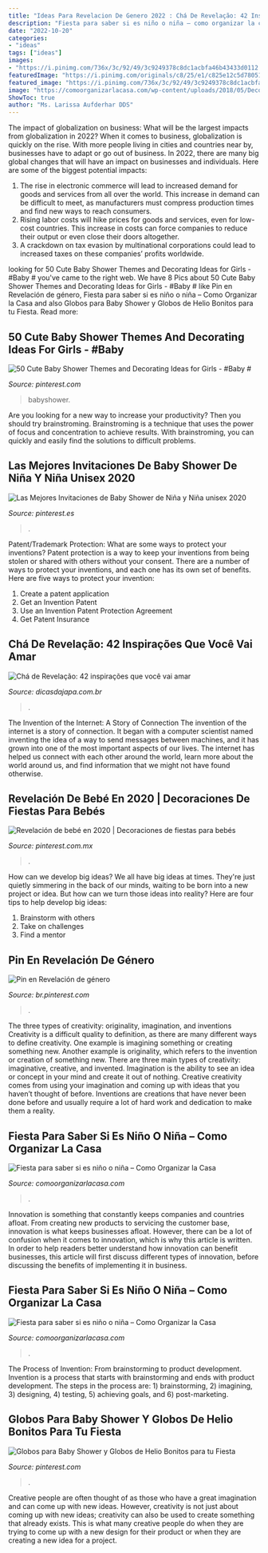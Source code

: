 ```yaml
---
title: "Ideas Para Revelacion De Genero 2022 : Chá De Revelação: 42 Inspirações Que Você Vai Amar"
description: "Fiesta para saber si es niño o niña – como organizar la casa"
date: "2022-10-20"
categories:
- "ideas"
tags: ["ideas"]
images:
- "https://i.pinimg.com/736x/3c/92/49/3c9249378c8dc1acbfa46b43433d0112.jpg"
featuredImage: "https://i.pinimg.com/originals/c8/25/e1/c825e12c5d7805143f914bd0a7518677.jpg"
featured_image: "https://i.pinimg.com/736x/3c/92/49/3c9249378c8dc1acbfa46b43433d0112.jpg"
image: "https://comoorganizarlacasa.com/wp-content/uploads/2018/05/Decoración-de-fiesta-para-saber-si-es-niño-o-niña.jpg7_.jpg8_.jpg"
ShowToc: true
author: "Ms. Larissa Aufderhar DDS"
---
```



The impact of globalization on business: What will be the largest impacts from globalization in 2022?
When it comes to business, globalization is quickly on the rise. With more people living in cities and countries near by, businesses have to adapt or go out of business. In 2022, there are many big global changes that will have an impact on businesses and individuals. Here are some of the biggest potential impacts: 
1) The rise in electronic commerce will lead to increased demand for goods and services from all over the world. This increase in demand can be difficult to meet, as manufacturers must compress production times and find new ways to reach consumers. 
2) Rising labor costs will hike prices for goods and services, even for low-cost countries. This increase in costs can force companies to reduce their output or even close their doors altogether. 
3) A crackdown on tax evasion by multinational corporations could lead to increased taxes on these companies’ profits worldwide.

	

		
looking for 50 Cute Baby Shower Themes and Decorating Ideas for Girls - #Baby # you've came to the right web. We have 8 Pics about 50 Cute Baby Shower Themes and Decorating Ideas for Girls - #Baby # like Pin en Revelación de género, Fiesta para saber si es niño o niña – Como Organizar la Casa and also Globos para Baby Shower y Globos de Helio Bonitos para tu Fiesta. Read more:
		
    
## 50 Cute Baby Shower Themes And Decorating Ideas For Girls - #Baby #

<img loading=lazy src="https://i.pinimg.com/736x/91/1d/1d/911d1dbeb682514085146326e8f620c9.jpg" onerror="this.onerror=null;this.src='https://tse3.mm.bing.net/th?id=OIP.T3YcEj7j3mFC2RogH0VDeAHaJQ&amp;pid=15.1';" alt="50 Cute Baby Shower Themes and Decorating Ideas for Girls - #Baby #">

_Source: pinterest.com_

>babyshower. 

	

Are you looking for a new way to increase your productivity? Then you should try brainstroming. Brainstroming is a technique that uses the power of focus and concentration to achieve results. With brainstroming, you can quickly and easily find the solutions to difficult problems.

    
## Las Mejores Invitaciones De Baby Shower De Niña Y Niña Unisex 2020

<img loading=lazy src="https://i.pinimg.com/736x/c1/60/b8/c160b8580fe806b0c9ba21fadbcd6d05.jpg" onerror="this.onerror=null;this.src='https://tse3.mm.bing.net/th?id=OIP.JUtfiVMmqheINkXJ6scBDgHaKX&amp;pid=15.1';" alt="Las Mejores Invitaciones de Baby Shower de Niña y Niña unisex 2020">

_Source: pinterest.es_

>. 

	

Patent/Trademark Protection: What are some ways to protect your inventions?
Patent protection is a way to keep your inventions from being stolen or shared with others without your consent. There are a number of ways to protect your inventions, and each one has its own set of benefits. Here are five ways to protect your invention: 
1. Create a patent application 
2. Get an Invention Patent 
3. Use an Invention Patent Protection Agreement 
4. Get Patent Insurance 

    
## Chá De Revelação: 42 Inspirações Que Você Vai Amar

<img loading=lazy src="http://www.dicasdajapa.com.br/wp-content/uploads/2016/10/mesa-simples-cha-de-revelacao.jpg" onerror="this.onerror=null;this.src='https://tse2.mm.bing.net/th?id=OIP.JVaqYtpqBM_jOehwmtgTRQHaNK&amp;pid=15.1';" alt="Chá de Revelação: 42 inspirações que você vai amar">

_Source: dicasdajapa.com.br_

>. 

	

The Invention of the Internet: A Story of Connection
The invention of the internet is a story of connection. It began with a computer scientist named inventing the idea of a way to send messages between machines, and it has grown into one of the most important aspects of our lives. The internet has helped us connect with each other around the world, learn more about the world around us, and find information that we might not have found otherwise.

    
## Revelación De Bebé En 2020 | Decoraciones De Fiestas Para Bebés

<img loading=lazy src="https://i.pinimg.com/originals/c8/25/e1/c825e12c5d7805143f914bd0a7518677.jpg" onerror="this.onerror=null;this.src='https://tse1.mm.bing.net/th?id=OIP.TReoY5TZaWnlpfszKcGRJQHaKt&amp;pid=15.1';" alt="Revelación de bebé en 2020 | Decoraciones de fiestas para bebés">

_Source: pinterest.com.mx_

>. 

	

How can we develop big ideas?
We all have big ideas at times. They're just quietly simmering in the back of our minds, waiting to be born into a new project or idea. But how can we turn those ideas into reality? Here are four tips to help develop big ideas: 
1. Brainstorm with others 
2. Take on challenges 
3. Find a mentor 

    
## Pin En Revelación De Género

<img loading=lazy src="https://i.pinimg.com/736x/c0/21/62/c02162147e7a7b78c9e1db0ec47cfa12.jpg" onerror="this.onerror=null;this.src='https://tse2.mm.bing.net/th?id=OIP.A8iU_m6CvbSKMRlbQKR_ywHaLA&amp;pid=15.1';" alt="Pin en Revelación de género">

_Source: br.pinterest.com_

>. 

	

The three types of creativity: originality, imagination, and inventions
Creativity is a difficult quality to definition, as there are many different ways to define creativity. One example is imagining something or creating something new. Another example is originality, which refers to the invention or creation of something new. 
There are three main types of creativity: imaginative, creative, and invented. Imagination is the ability to see an idea or concept in your mind and create it out of nothing. Creative creativity comes from using your imagination and coming up with ideas that you haven’t thought of before. Inventions are creations that have never been done before and usually require a lot of hard work and dedication to make them a reality.

    
## Fiesta Para Saber Si Es Niño O Niña – Como Organizar La Casa

<img loading=lazy src="https://comoorganizarlacasa.com/wp-content/uploads/2018/05/Decoración-de-fiesta-para-saber-si-es-niño-o-niña.jpg9_.jpg" onerror="this.onerror=null;this.src='https://tse1.mm.bing.net/th?id=OIP.o8dET5UAfIDsOQskmHASJQHaJn&amp;pid=15.1';" alt="Fiesta para saber si es niño o niña – Como Organizar la Casa">

_Source: comoorganizarlacasa.com_

>. 

	

Innovation is something that constantly keeps companies and countries afloat. From creating new products to servicing the customer base, innovation is what keeps businesses afloat. However, there can be a lot of confusion when it comes to innovation, which is why this article is written. In order to help readers better understand how innovation can benefit businesses, this article will first discuss different types of innovation, before discussing the benefits of implementing it in business.

    
## Fiesta Para Saber Si Es Niño O Niña – Como Organizar La Casa

<img loading=lazy src="https://comoorganizarlacasa.com/wp-content/uploads/2018/05/Decoración-de-fiesta-para-saber-si-es-niño-o-niña.jpg7_.jpg8_.jpg" onerror="this.onerror=null;this.src='https://tse1.mm.bing.net/th?id=OIP.BAx87xK5kczct7XeaBVGCQHaHa&amp;pid=15.1';" alt="Fiesta para saber si es niño o niña – Como Organizar la Casa">

_Source: comoorganizarlacasa.com_

>. 

	

The Process of Invention: From brainstorming to product development.
Invention is a process that starts with brainstorming and ends with product development. The steps in the process are: 1) brainstorming, 2) imagining, 3) designing, 4) testing, 5) achieving goals, and 6) post-marketing.

    
## Globos Para Baby Shower Y Globos De Helio Bonitos Para Tu Fiesta

<img loading=lazy src="https://i.pinimg.com/736x/3c/92/49/3c9249378c8dc1acbfa46b43433d0112.jpg" onerror="this.onerror=null;this.src='https://tse3.mm.bing.net/th?id=OIP.dwajG6gcb3R4agwKYPtYgwHaHa&amp;pid=15.1';" alt="Globos para Baby Shower y Globos de Helio Bonitos para tu Fiesta">

_Source: pinterest.com_

>. 

	

Creative people are often thought of as those who have a great imagination and can come up with new ideas. However, creativity is not just about coming up with new ideas; creativity can also be used to create something that already exists. This is what many creative people do when they are trying to come up with a new design for their product or when they are creating a new idea for a project.

